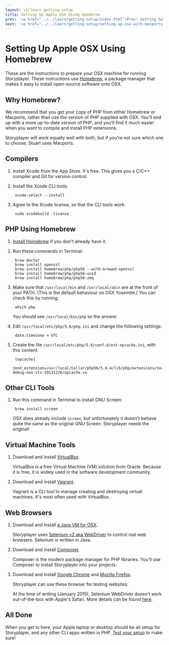 ```yaml
---
layout: v2/learn-getting-setup
title: Setting Up Apple OSX Using Homebrew
prev: '<a href="../../learn/getting-setup/index.html">Prev: Getting Setup For Storyplayer</a>'
next: '<a href="../../learn/getting-setup/setting-up-osx-with-macports.html">Next: Setting Up Apple OSX Using Macports</a>'
---
```


# Setting Up Apple OSX Using Homebrew

These are the instructions to prepare your OSX machine for running Storyplayer. These instructions use [Homebrew](http://brew.sh), a package manager that makes it easy to install open-source software onto OSX.

## Why Homebrew?

We recommend that you get your copy of PHP from either Homebrew or Macports, rather than use the version of PHP supplied with OSX. You'll end up with a more up-to-date version of PHP, and you'll find it much easier when you want to compile and install PHP extensions.

Storyplayer will work equally well with both, but if you're not sure which one to choose, Stuart uses Macports.

## Compilers

1. Install Xcode from the App Store. It's free. This gives you a C/C++ compiler and Git for version control.
1. Install the Xcode CLI tools:

        xcode-select --install

1. Agree to the Xcode license, so that the CLI tools work:

        sudo xcodebuild -license

## PHP Using Homebrew

1. [Install Homebrew](http://brew.sh) if you don't already have it.
1. Run these commands in Terminal:

        brew doctor
        brew install openssl
        brew install homebrew/php/php56 --with-brewed-openssl
        brew install homebrew/php/php56-uuid
        brew install homebrew/php/php56-zmq

1. Make sure that `/usr/local/bin` and `/usr/local/sbin` are at the front of your PATH. (This is the default behaviour on OSX Yosemite.)  You can check this by running:

        which php

    You should see `/usr/local/bin/php` as the answer.

1. Edit `/usr/local/etc/php/5.6/php.ini` and change the following settings:

        date.timezone = UTC

1. Create the file `/usr/local/etc/php/5.6/conf.d/ext-opcache.ini`, with this content:

        [opcache]
        zend_extension=/usr/local/Cellar/php56/5.6.4/lib/php/extensions/no-debug-non-zts-20131226/opcache.so

## Other CLI Tools

1. Run this command in Terminal to install GNU Screen:

        brew install screen

   OSX does already include `screen`, but unfortunately it doesn't behave quite the same as the original GNU Screen. Storyplayer needs the original!

## Virtual Machine Tools

1. Download and install [VirtualBox](http://virtualbox.org).

   VirtualBox is a free Virtual Machine (VM) solution from Oracle.  Because it is free, it is widely used in the software development community.

1. Download and install [Vagrant](http://vagrantup.com).

   Vagrant is a CLI tool to manage creating and destroying virtual machines.  It's most often used with VirtualBox.

## Web Browsers

1. Download and install [a Java VM for OSX](http://www.java.com).

   Storyplayer uses [Selenium v2 aka WebDriver](http://www.seleniumhq.org) to control real web browsers. Selenium is written in Java.

1. Download and install [Composer](https://getcomposer.org/download/)

   Composer is the modern package manager for PHP libraries. You'll use Composer to install Storyplayer into your projects.

1. Download and install [Google Chrome](https://www.google.com/chrome/) and [Mozilla Firefox](https://www.mozilla.org).

   Storyplayer can use these browser for testing websites.

   At the time of writing (January 2015), Selenium WebDriver doesn't work out-of-the-box with Apple's Safari. More details can be found [here](../../using/web-browsers/osx-safari.html).

## All Done

When you get to here, your Apple laptop or desktop should be all setup for Storyplayer, and any other CLI apps written in PHP. [Test your setup](testing-your-setup.html) to make sure!
